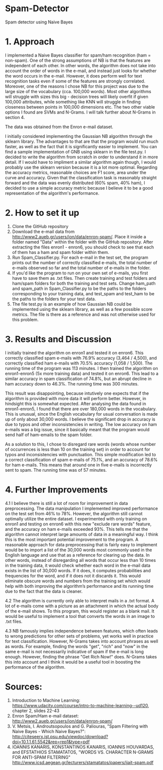 # Spam-Detector
Spam detector using Naive Bayes

# 1. Approach

I implemented a Naive Bayes classifier for spam/ham recognition (ham = non-spam). One of the strong assumptions of NB is that the features are independent of each other. In other words, the algorithm does not take into account the order of words in the e-mail, and instead just looks for whether the word occurs in the e-mail. However, it does perform well for text recognition tasks even if some of the features are strongly correlated. Moreover, one of the reasons I chose NB for this project was due to the large size of the vocabulary (cca. 100,000 words). Most other algorithms will struggle with sizes this big - decision trees will likely overfit if given 100,000 attributes, while something like KNN will struggle in finding closeness between points in 100,000 dimensions etc. The two other viable options I found are SVMs and N-Grams. I will talk further about N-Grams in section 4.

The data was obtained from the Enron e-mail dataset.

I initially considered implementing the Gaussian NB algorithm through the sklearn library. The advantages to that are that the program would run much faster, as well as the fact that it is significantly easier to implement. You can find a sample implementation of GNB using sklearn in the file test.py. I decided to write the algorithm from scratch in order to understand it in more detail. If I would have to impliment a similar algorithm again though, I would probably use the sklearn version because it is a lot more optimal. Regarding the accuracy metrics, reasonable choices are F1 score, area under the curve and accuracy. Given that the classification task is reasonably straight forward and the data was evenly distributed (60% spam, 40% ham), I decided to use a simple accuracy metric because I believe it to be a good representation of the algorithm's performance.

# 2. How to set it up

1. Clone the GitHub repository
2. Download the e-mail data from http://www2.aueb.gr/users/ion/data/enron-spam/. Place it inside a folder named "Data" within the folder with the GitHub repository. After extracting the files enron1 - enron6, you should check to see that each of them has a ham and spam folder within them.
3. Run Spam_Classifier.py. For each e-mail in the test set, the program prints out the number of correctly classified e-mails, the total number of e-mails observed so far and the total number of e-mails in the folder.
4. If you'd like the program to run on your own set of e-mails, you first have to save them as .txt files. Then create training and test folders and ham/spam folders for both the training and test sets. Change ham_path and spam_path in Spam_Classifier.py to be the paths to the folders corresponding to your training data, and test_spam and test_ham to be the paths to the folders for your test data.
5. The file test.py is an example of how Gaussian NB could be implemented using the sklearn library, as well as a few possible score metrics. The file is there as a reference and was not otherwise used for this problem.
  
# 3. Results and Discussion

I initially trained the algorithm on enron1 and tested it on enron6. This correctly classified spam e-mails with 76.9% accuracy (3,464 / 4,500), and correctly classified ham e-mails with 70.5% accuracy (1,058 / 1,500). The running time of the program was 113 minutes. I then trained the algorithm on enron1-enron5 (5x more training data) and tested it on enron6. This lead to a similar accuracy in spam classification of 74.8%, but an abrupt decline in ham accuracy down to 46.3%. The running time was 300 minutes.

This result was disappointing, because intutively one expects that if the algorithm is provided with more data it will perform better. However, in hindsight this is somewhat expected. After analysing the data found in enron1-enron5, I found that there are over 180,000 words in the vocabulary. This is unusual, since the English vocabulary for usual conversation is made up of only about 30,000 words. I believe the significant drop in accuracy is due to typos and other inconsistencies in writing. The low accuracy on ham e-mails was a big issue, since it basically meant that the program would send half of ham-emails to the spam folder.

As a solution to this, I chose to disregard rare words (words whose number of occurrences is less than 10 on the training set) in order to account for typos and inconsistencies with punctuation. This simple modification led to a correct classification of spam e-mails of 75.1%, and an accuracy of 78.6% for ham e-mails. This means that around one in five e-mails is incorrectly sent to spam. The running time was of 57 minutes.

# 4. Further Improvements

4.1 I believe there is still a lot of room for improvement in data preprocessing. The data manipulation I implemented improved performance on the test set from 46% to 78%. However, the algorithm still cannot optimally utilize the entire dataset. I experimented with only training on enron1 and testing on enron6 with this new "exclude rare words" feature, and the accuracy on ham e-mails exceeded 93%. This tells me that the algorithm cannot interpret large amounts of data in a meaningful way. I think this is the most important potential improvement to the program. A reasonable approach for data preprocessing that is fairly easy to implement would be to import a list of the 30,000 words most commonly used in the English language and use that as a reference for clearing up the data. In other words, instead of disregarding all words that occur less than 10 times in the training data, it would check whether each word in the e-mail data exists in the list of 30,000 words. If it does, it computes probabilities and frequencies for the word, and if it does not it discards it. This would eliminate obscure words and numbers from the training set which would help with both improving the algorithm’s performance and its running time due to the fact that the data is cleaner.

4.2 The algorithm is currently only able to interpret mails in a .txt format. A lot of e-mails come with a picture as an attachment in which the actual body of the e-mail shows. To this program, this would register as a blank mail. It would be useful to implement a tool that converts the words in an image to .txt files.

4.3 NB famously implies independence between features, which often leads to wrong predictions for other sets of problems, yet works well in practice for text classification. However, N-Grams takes into account phrases as well as words. For example, finding the words "get", "rich" and "now" in the same e-mail is not necessarily indicative of spam if the e-mail is long enough. However, finding the phrase "Get Rich Now!" does. N-Grams takes this into account and I think it would be a useful tool in boosting the performance of the algorithm.

# Sources:
1. Introduction to Machine Learning: https://www.udacity.com/course/intro-to-machine-learning--ud120, chapter 2, slides 22-43
2. Enron Spam/Ham e-mail dataset: http://www2.aueb.gr/users/ion/data/enron-spam/
3. V. Metsis, I. Androutsopoulos and G. Paliouras, "Spam Filtering with 
Naive Bayes - Which Naive Bayes?": http://citeseerx.ist.psu.edu/viewdoc/download?doi=10.1.1.61.5542&rep=rep1&type=pdf
4. IOANNIS KANARIS, KONSTANTINOS KANARIS, IOANNIS HOUVARDAS, and EFSTATHIOS STAMATATOS, "WORDS VS. CHARACTER N-GRAMS FOR ANTI-SPAM FILTERING" http://www.icsd.aegean.gr/lecturers/stamatatos/papers/ijait-spam.pdf
